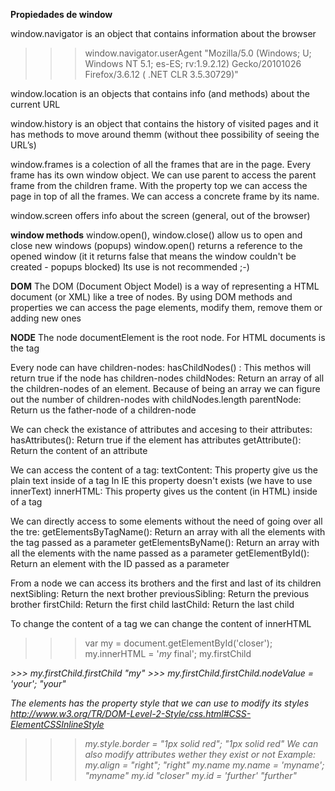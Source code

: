 
**Propiedades de window**

window.navigator is an object that contains information about the browser
>>> window.navigator.userAgent
"Mozilla/5.0 (Windows; U; Windows NT 5.1; es-ES; rv:1.9.2.12)
Gecko/20101026 Firefox/3.6.12 ( .NET CLR 3.5.30729)"

window.location is an objects that contains info (and methods) about the current URL


window.history is an object that contains the history of visited pages and it has methods to move around themm (without thee possibility of seeing the URL’s)

window.frames is a colection of all the frames that are in the page. Every frame has its own window object. We can use parent to access the parent frame from the children frame. With the property top we can access the page in top of all the frames.
We can access a concrete frame by its name.


window.screen offers info about the screen (general, out of the browser)


**window methods**
window.open(), window.close() allow us to open and close new windows (popups)
window.open() returns a reference to the opened window (it it returns false that means the window couldn't be created - popups blocked)
Its use is not recommended ;-)









**DOM**
The DOM (Document Object Model) is a way of representing a HTML document (or XML) like a tree of nodes.
By using DOM methods and properties we can access the page elements, modify them, remove them or adding new ones



**NODE**
The node documentElement is the root node. For HTML documents is the <html> tag

Every node can have children-nodes:
hasChildNodes() : This methos will return true if the node has children-nodes
childNodes: Return an array of all the children-nodes of an element.
Because of being an array we can figure out the number of children-nodes with childNodes.length
parentNode: Return us the father-node of a children-node


We can check the existance of attributes and accesing to their attributes:
hasAttributes(): Return true if the element has attributes
getAttribute(): Return the content of an attribute


We can access the content of a tag:
textContent: This property give us the plain text inside of a tag In IE this property doesn't exists (we have to use innerText)
innerHTML: This property gives us the content (in HTML) inside of a tag



We can directly access to some elements without the need of going over all the tre:
getElementsByTagName(): Return an array with all the elements with the tag passed as a parameter
getElementsByName(): Return an array with all the elements with the name passed as a parameter
getElementById(): Return an element with the ID passed as a parameter




From a node we can access its brothers and the first and last of its children
nextSibling: Return the next brother
previousSibling: Return the previous brother
firstChild: Return the first child
lastChild: Return the last child



To change the content of a tag we can change the content of innerHTML
>>> var my = document.getElementById('closer');
>>> my.innerHTML = '<em>my</em> final';
>>> my.firstChild
<em>
>>> my.firstChild.firstChild
"my"
>>> my.firstChild.firstChild.nodeValue = 'your';
"your"



The elements has the property style that we can use to modify its styles
http://www.w3.org/TR/DOM-Level-2-Style/css.html#CSS-ElementCSSInlineStyle

>>> my.style.border = "1px solid red";
"1px solid red"
We can also modify attributes wether they exist or not Example:
>>> my.align = "right";
"right"
>>> my.name
>>> my.name = 'myname';
"myname"
>>> my.id
"closer"
>>> my.id = 'further'
"further"




